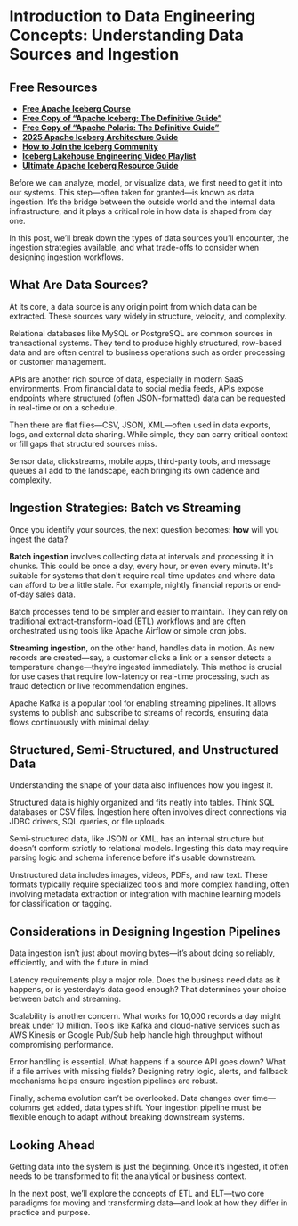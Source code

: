 # Introduction to Data Engineering Concepts: Understanding Data Sources and Ingestion

## Free Resources  
- **[Free Apache Iceberg Course](https://hello.dremio.com/webcast-an-apache-iceberg-lakehouse-crash-course-reg.html?utm_source=ev_external_blog&utm_medium=influencer&utm_campaign=intro_to_de&utm_content=alexmerced&utm_term=external_blog)**  
- **[Free Copy of “Apache Iceberg: The Definitive Guide”](https://hello.dremio.com/wp-apache-iceberg-the-definitive-guide-reg.html?utm_source=ev_external_blog&utm_medium=influencer&utm_campaign=intro_to_de&utm_content=alexmerced&utm_term=external_blog)**  
- **[Free Copy of “Apache Polaris: The Definitive Guide”](https://hello.dremio.com/wp-apache-polaris-guide-reg.html?utm_source=ev_external_blog&utm_medium=influencer&utm_campaign=intro_to_de&utm_content=alexmerced&utm_term=external_blog)**  
- **[2025 Apache Iceberg Architecture Guide](https://medium.com/data-engineering-with-dremio/2025-guide-to-architecting-an-iceberg-lakehouse-9b19ed42c9de)**  
- **[How to Join the Iceberg Community](https://medium.alexmerced.blog/guide-to-finding-apache-iceberg-events-near-you-and-being-part-of-the-greater-iceberg-community-0c38ae785ddb)**  
- **[Iceberg Lakehouse Engineering Video Playlist](https://youtube.com/playlist?list=PLsLAVBjQJO0p0Yq1fLkoHvt2lEJj5pcYe&si=WTSnqjXZv6Glkc3y)**  
- **[Ultimate Apache Iceberg Resource Guide](https://medium.com/data-engineering-with-dremio/ultimate-directory-of-apache-iceberg-resources-e3e02efac62e)** 

Before we can analyze, model, or visualize data, we first need to get it into our systems. This step—often taken for granted—is known as data ingestion. It’s the bridge between the outside world and the internal data infrastructure, and it plays a critical role in how data is shaped from day one.

In this post, we’ll break down the types of data sources you’ll encounter, the ingestion strategies available, and what trade-offs to consider when designing ingestion workflows.

## What Are Data Sources?

At its core, a data source is any origin point from which data can be extracted. These sources vary widely in structure, velocity, and complexity.

Relational databases like MySQL or PostgreSQL are common sources in transactional systems. They tend to produce highly structured, row-based data and are often central to business operations such as order processing or customer management.

APIs are another rich source of data, especially in modern SaaS environments. From financial data to social media feeds, APIs expose endpoints where structured (often JSON-formatted) data can be requested in real-time or on a schedule.

Then there are flat files—CSV, JSON, XML—often used in data exports, logs, and external data sharing. While simple, they can carry critical context or fill gaps that structured sources miss.

Sensor data, clickstreams, mobile apps, third-party tools, and message queues all add to the landscape, each bringing its own cadence and complexity.

## Ingestion Strategies: Batch vs Streaming

Once you identify your sources, the next question becomes: **how** will you ingest the data?

**Batch ingestion** involves collecting data at intervals and processing it in chunks. This could be once a day, every hour, or even every minute. It's suitable for systems that don't require real-time updates and where data can afford to be a little stale. For example, nightly financial reports or end-of-day sales data.

Batch processes tend to be simpler and easier to maintain. They can rely on traditional extract-transform-load (ETL) workflows and are often orchestrated using tools like Apache Airflow or simple cron jobs.

**Streaming ingestion**, on the other hand, handles data in motion. As new records are created—say, a customer clicks a link or a sensor detects a temperature change—they’re ingested immediately. This method is crucial for use cases that require low-latency or real-time processing, such as fraud detection or live recommendation engines.

Apache Kafka is a popular tool for enabling streaming pipelines. It allows systems to publish and subscribe to streams of records, ensuring data flows continuously with minimal delay.

## Structured, Semi-Structured, and Unstructured Data

Understanding the shape of your data also influences how you ingest it.

Structured data is highly organized and fits neatly into tables. Think SQL databases or CSV files. Ingestion here often involves direct connections via JDBC drivers, SQL queries, or file uploads.

Semi-structured data, like JSON or XML, has an internal structure but doesn’t conform strictly to relational models. Ingesting this data may require parsing logic and schema inference before it's usable downstream.

Unstructured data includes images, videos, PDFs, and raw text. These formats typically require specialized tools and more complex handling, often involving metadata extraction or integration with machine learning models for classification or tagging.

## Considerations in Designing Ingestion Pipelines

Data ingestion isn’t just about moving bytes—it’s about doing so reliably, efficiently, and with the future in mind.

Latency requirements play a major role. Does the business need data as it happens, or is yesterday’s data good enough? That determines your choice between batch and streaming.

Scalability is another concern. What works for 10,000 records a day might break under 10 million. Tools like Kafka and cloud-native services such as AWS Kinesis or Google Pub/Sub help handle high throughput without compromising performance.

Error handling is essential. What happens if a source API goes down? What if a file arrives with missing fields? Designing retry logic, alerts, and fallback mechanisms helps ensure ingestion pipelines are robust.

Finally, schema evolution can’t be overlooked. Data changes over time—columns get added, data types shift. Your ingestion pipeline must be flexible enough to adapt without breaking downstream systems.

## Looking Ahead

Getting data into the system is just the beginning. Once it’s ingested, it often needs to be transformed to fit the analytical or business context.

In the next post, we’ll explore the concepts of ETL and ELT—two core paradigms for moving and transforming data—and look at how they differ in practice and purpose.
